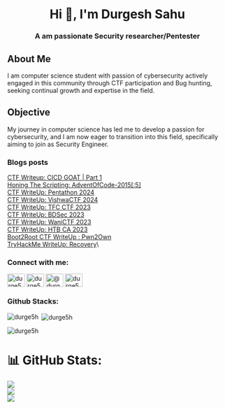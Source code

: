 <h1 align="center">Hi 👋, I'm Durgesh Sahu</h1>
<h3 align="center">A am passionate Security researcher/Pentester</h3>

## About Me

I am computer science student with passion of cybersecurity actively engaged in this community through CTF participation and Bug hunting, seeking continual growth and expertise in the field.

## Objective

My journey in computer science has led me to develop a passion for cybersecurity, and I am now eager to transition into this field, specifically aiming to join as Security Engineer.

### Blogs posts

[CTF Writeup: CICD GOAT | Part 1](https://sf4ult.github.io/2024/06/27/post10/CICD-GOAT-Part-1/)\
[Honing The Scripting: AdventOfCode-2015[:5]](https://sf4ult.github.io/2024/03/29/post9/AdventOfCode-2015/)\
[CTF WriteUp: Pentathon 2024](https://sf4ult.github.io/2024/03/19/post8/Pentathon_2024/)\
[CTF WriteUp: VishwaCTF 2024](https://sf4ult.github.io/2024/03/04/post7/vishwaCTF_2024/)\
[CTF WriteUp: TFC CTF 2023](https://sf4ult.github.io/2023/08/01/post6/tfcCTF_2023/)\
[CTF WriteUp: BDSec 2023](https://sf4ult.github.io/2023/07/22/post5/bdsecCTF_2023/)\
[CTF WriteUp: WaniCTF 2023](https://sf4ult.github.io/2023/06/08/post4/wanictf_2023/)\
[CTF WriteUp: HTB CA 2023](https://sf4ult.github.io/2023/04/08/post3/ca_2023/)\
[Boot2Root CTF WriteUp : Pwn2Own](https://sf4ult.github.io/2023/02/12/post2/pwn2own/)\
[TryHackMe WriteUp: Recovery](https://sf4ult.github.io/2022/09/12/post1/thm-recovery/)\


<h3 align="left">Connect with me:</h3>
<p align="left">
<a href="https://twitter.com/durge5h" target="blank"><img align="center" src="https://raw.githubusercontent.com/rahuldkjain/github-profile-readme-generator/master/src/images/icons/Social/twitter.svg" alt="durge5h" height="30" width="40" /></a>
<a href="https://linkedin.com/in/durge5h" target="blank"><img align="center" src="https://raw.githubusercontent.com/rahuldkjain/github-profile-readme-generator/master/src/images/icons/Social/linked-in-alt.svg" alt="durge5h" height="30" width="40" /></a>
<a href="https://medium.com/@durge5h" target="blank"><img align="center" src="https://raw.githubusercontent.com/rahuldkjain/github-profile-readme-generator/master/src/images/icons/Social/medium.svg" alt="@durge5h" height="30" width="40" /></a>
<a href="https://discord.gg/durge5h#5496" target="blank"><img align="center" src="https://raw.githubusercontent.com/rahuldkjain/github-profile-readme-generator/master/src/images/icons/Social/discord.svg" alt="durge5h#5496" height="30" width="40" /></a>
</p>

<h3 align="left">Github Stacks:</h3>
<p><img align="left" src="https://github-readme-stats.vercel.app/api/top-langs/?username=durge5h&theme=dark&hide_border=false&include_all_commits=false&count_private=false&layout=compact" alt="durge5h" /></p>

<p>&nbsp;<img align="center" src="https://github-readme-streak-stats.herokuapp.com/?user=durge5h&theme=dark&hide_border=false" alt="durge5h"/></p>

<p><img align="center" src="https://github-readme-streak-stats.herokuapp.com/?user=durge5h&](https://github-readme-stats.vercel.app/api?username=durge5h&theme=dark&hide_border=false&include_all_commits=false&count_private=false)" alt="durge5h" /></p>


# 📊 GitHub Stats:
![](https://github-readme-stats.vercel.app/api?username=durge5h&theme=dark&hide_border=false&include_all_commits=false&count_private=false)<br/>
![](https://github-readme-streak-stats.herokuapp.com/?user=durge5h&theme=dark&hide_border=false)<br/>
![](https://github-readme-stats.vercel.app/api/top-langs/?username=durge5h&theme=dark&hide_border=false&include_all_commits=false&count_private=false&layout=compact)

